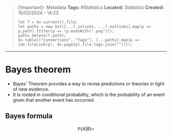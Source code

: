 > [!important]- Metadata
> **Tags:** #Statistics 
> **Located:** Statistics
> **Created:** 15/02/2024 - 14:23
> ```dataviewjs
> let f = dv.current().file;
> let paths = new Set([...f.inlinks, ...f.outlinks].map(p => p.path).filter(p => !p.endsWith(".png")));
> paths.delete(f.path);
> dv.table(["Connections", "Tags"], [...paths].map(p => [dv.fileLink(p), dv.page(p).file.tags.join("")]));
> ```

___
# Bayes theorem

- Bayes' Theorem provides a way to revise predictions or theories in light of new evidence.
- It is rooted in conditional probability, which is the probability of an event given that another event has occurred.


## Bayes formula 
$$\mathbb{P}(A|B)=$$